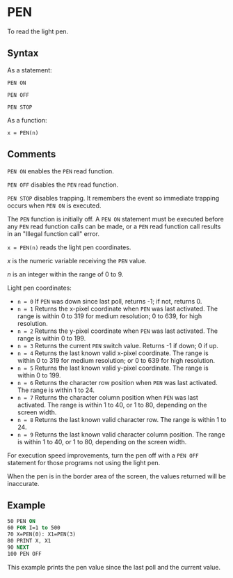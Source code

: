 # PEN

To read the light pen.

## Syntax

As a statement:

`PEN ON`

`PEN OFF`

`PEN STOP `

As a function:

`x = PEN(n)`

## Comments

`PEN ON` enables the `PEN` read function.

`PEN OFF` disables the `PEN` read function.

`PEN STOP` disables trapping. It remembers the event so immediate trapping occurs when `PEN ON` is executed.

The `PEN` function is initially off. A `PEN ON` statement must be executed before any `PEN` read function calls can be made, or a `PEN` read function call results in an "Illegal function call" error.

`x = PEN(n)` reads the light pen coordinates.

*x* is the numeric variable receiving the `PEN` value.

*n* is an integer within the range of 0 to 9.

Light pen coordinates:

* `n = 0` If `PEN` was down since last poll, returns -1; if not, returns 0.
* `n = 1` Returns the x-pixel coordinate when `PEN` was last activated. The range is within 0 to 319 for medium resolution; 0 to 639, for high resolution.
* `n = 2` Returns the y-pixel coordinate when `PEN` was last activated. The range is within 0 to 199.
* `n = 3` Returns the current `PEN` switch value. Returns -1 if down; 0 if up.
* `n = 4` Returns the last known valid x-pixel coordinate. The range is within 0 to 319 for medium resolution; or 0 to 639 for high resolution.
* `n = 5` Returns the last known valid y-pixel coordinate. The range is within 0 to 199.
* `n = 6` Returns the character row position when `PEN` was last activated. The range is within 1 to 24.
* `n = 7` Returns the character column position when `PEN` was last activated. The range is within 1 to 40, or 1 to 80, depending on the screen width.
* `n = 8` Returns the last known valid character row. The range is within 1 to 24.
* `n = 9` Returns the last known valid character column position. The range is within 1 to 40, or 1 to 80, depending on the screen width.

For execution speed improvements, turn the pen off with a `PEN OFF` statement for those programs not using the light pen.

When the pen is in the border area of the screen, the values returned will be inaccurate.

## Example

```vb
50 PEN ON
60 FOR I=1 to 500
70 X=PEN(0): X1=PEN(3)
80 PRINT X, X1
90 NEXT
100 PEN OFF
```

This example prints the pen value since the last poll and the current value.
